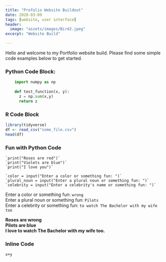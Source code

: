 ```yaml
---
title: "Profolio Website Buildout"
date: 2020-03-09
tags: [website, user interface]
header:
  image: "assets/images/Bird2.jpeg"
excerpt: "Website Build"

---
```


Hello and welcome to my Portfolio website build. Please find some simple code examples below to get started.

### Python Code Block:
```python
    import numpy as np
    
    def test_function(x, y):
      z = np.sum(x,y)
      return z
```

### R Code Block
```r
library(tidyverse)
df <- read_csv("some_file.csv")
head(df)
```

### Fun with Python Code
```
`print("Roses are red")`
`print("Violets are blue")`
`print("I love you")`
```
```
`color = input("Enter a color or something fun: ")`
`plural_noun = input("Enter a plural noun or something fun: ")`
`celebrity = input("Enter a celebrity's name or something fun: ")`
```

Enter a color or something fun: `wrong`  
Enter a plural noun or something fun: `Pilots`  
Enter a celebrity or something fun: `to watch The Bachelor with my wife too` 

**Roses are wrong**   
**Pilots are blue**  
**I love to watch The Bachelor with my wife too.**


### Inline Code
`x+y`

